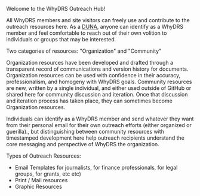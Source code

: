 Welcome to the WhyDRS Outreach Hub!

All WhyDRS members and site visitors can freely use and contribute to the outreach resources here. As a [DUNA](https://www.whydrs.org/the-first-duna), anyone can identify as a WhyDRS member and feel comfortable to reach out of their own volition to individuals or groups that may be interested.

Two categories of resources: "Organization" and "Community"

Organization resources have been developed and drafted through a transparent record of communications and version history for documents. Organization resources can be used with confidence in their accuracy, professionalism, and homogeny with WhyDRS goals.
Community resources are new, written by a single individual, and either used outside of GitHub or shared here for community discussion and iteration. Once that discussion and iteration process has taken place, they can sometimes become Organization resources.

Individuals can identify as a WhyDRS member and send whatever they want from their personal email for their own outreach efforts (either organized or guerilla)., but distinguishing between community resources with timestamped development here help outreach recipients understand the core messaging and perspective of WhyDRS the organization.

Types of Outreach Resources:
- Email Templates for journalists, for finance professionals, for legal groups, for grants, etc etc)
- Print / Mail resources
- Graphic Resources